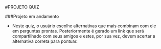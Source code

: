 #PROJETO QUIZ

###Projeto em andamento 

 - Neste quiz, o usuário escolhe alternativas que mais combinam com ele em perguntas prontas. Posteriormente é gerado um link que será compartilhado com seus amigos e estes, por sua vez, devem acertar a alternativa correta para pontuar.